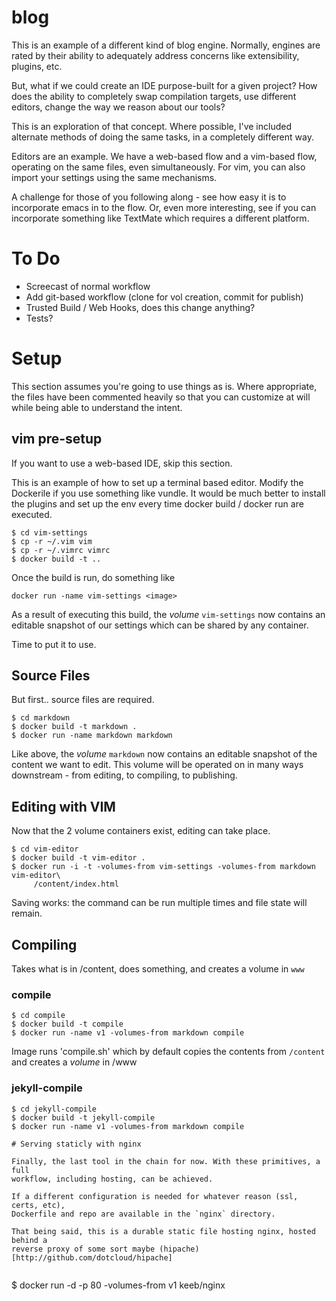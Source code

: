 blog
====

This is an example of a different kind of blog engine. Normally, engines are
rated by their ability to adequately address concerns like extensibility,
plugins, etc.

But, what if we could create an IDE purpose-built for a given project? How does
the ability to completely swap compilation targets, use different editors, 
change the way we reason about our tools?

This is an exploration of that concept. Where possible, I've included alternate
methods of doing the same tasks, in a completely different way.

Editors are an example. We have a web-based flow and a vim-based flow, 
operating on the same files, even simultaneously. For vim, you can also import 
your settings using the same mechanisms.

A challenge for those of you following along - see how easy it is to
incorporate emacs in to the flow. Or, even more interesting, see if you
can incorporate something like TextMate which requires a different platform.

# To Do

* Screecast of normal workflow
* Add git-based workflow (clone for vol creation, commit for publish)
* Trusted Build / Web Hooks, does this change anything?
* Tests?

# Setup

This section assumes you're going to use things as is. Where appropriate, the
files have been commented heavily so that you can customize at will while
being able to understand the intent.

## vim pre-setup

If you want to use a web-based IDE, skip this section.

This is an example of how to set up a terminal based editor. Modify the
Dockerile if you use something like vundle. It would be much better to install
the plugins and set up the env every time docker build / docker run are 
executed.

```
$ cd vim-settings
$ cp -r ~/.vim vim
$ cp -r ~/.vimrc vimrc
$ docker build -t ..
```

Once the build is run, do something like


```
docker run -name vim-settings <image>
```

As a result of executing this build, the *volume* `vim-settings` now contains an
editable snapshot of our settings which can be shared by any container. 

Time to put it to use.


## Source Files

But first.. source files are required. 


```
$ cd markdown
$ docker build -t markdown .
$ docker run -name markdown markdown
```

Like above, the *volume* `markdown` now contains an editable snapshot of the
content we want to edit. This volume will be operated on in many ways
downstream - from editing, to compiling, to publishing.

## Editing with VIM

Now that the 2 volume containers exist, editing can take place. 

```
$ cd vim-editor
$ docker build -t vim-editor .
$ docker run -i -t -volumes-from vim-settings -volumes-from markdown vim-editor\
     /content/index.html
```
Saving works: the command can be run multiple times and file state will remain.

## Compiling

Takes what is in /content, does something, and creates a volume in `www`

### compile

```
$ cd compile
$ docker build -t compile
$ docker run -name v1 -volumes-from markdown compile
```

Image runs 'compile.sh' which by default copies the contents from `/content` and
creates a *volume* in /www

### jekyll-compile

```
$ cd jekyll-compile
$ docker build -t jekyll-compile
$ docker run -name v1 -volumes-from markdown compile

# Serving staticly with nginx

Finally, the last tool in the chain for now. With these primitives, a full
workflow, including hosting, can be achieved.

If a different configuration is needed for whatever reason (ssl, certs, etc),
Dockerfile and repo are available in the `nginx` directory.

That being said, this is a durable static file hosting nginx, hosted behind a
reverse proxy of some sort maybe (hipache)[http://github.com/dotcloud/hipache]


```
$ docker run -d -p 80 -volumes-from v1 keeb/nginx
```

